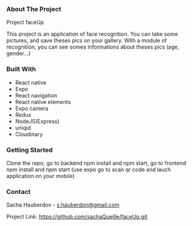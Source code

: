 <h3>About The Project</h3>

Project faceUp

This project is an application of face recognition. You can take some pictures, and save theses pics on your gallery. With a module of recognition, you can see somes informations about theses pics (age, gender...)

<h3>Built With</h3>

<ul>
<li>React native</li>
<li>Expo</li>
<li>React navigation</li> 
<li>React native elements</li> 
<li>Expo camera</li> 
<li>Redux</li>
<li>NodeJS(Express)</li>
<li>uniqid</li> 
<li>Cloudinary</li>
</ul>

<h3>Getting Started</h3>

Clone the repo, go to backend npm install and npm start, go to frontend npm install and npm start (use expo go to scan qr code and lauch application on your mobile)

<h3>Contact</h3>

Sacha Hauberdon - s.hauberdon@gmail.com

Project Link: https://github.com/sachaQueille/faceUp.git
